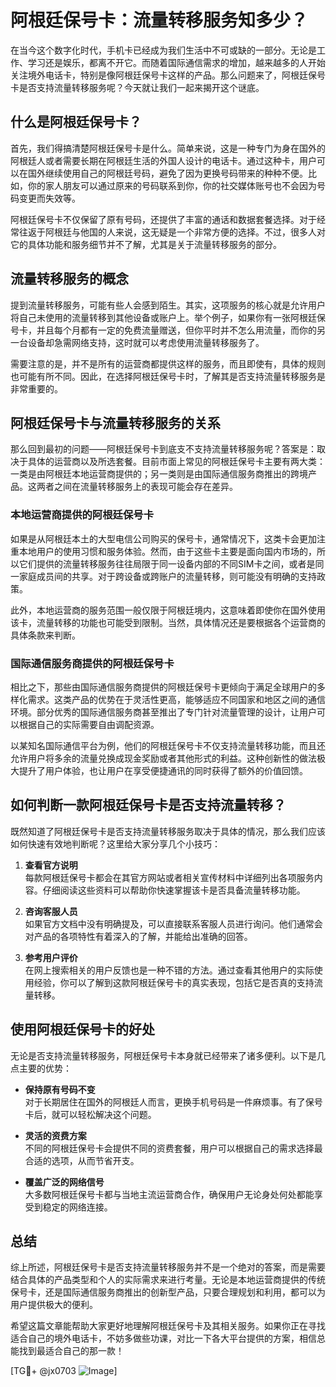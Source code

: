# 阿根廷保号卡：流量转移服务知多少？

在当今这个数字化时代，手机卡已经成为我们生活中不可或缺的一部分。无论是工作、学习还是娱乐，都离不开它。而随着国际通信需求的增加，越来越多的人开始关注境外电话卡，特别是像阿根廷保号卡这样的产品。那么问题来了，阿根廷保号卡是否支持流量转移服务呢？今天就让我们一起来揭开这个谜底。

## 什么是阿根廷保号卡？

首先，我们得搞清楚阿根廷保号卡是什么。简单来说，这是一种专门为身在国外的阿根廷人或者需要长期在阿根廷生活的外国人设计的电话卡。通过这种卡，用户可以在国外继续使用自己的阿根廷号码，避免了因为更换号码带来的种种不便。比如，你的家人朋友可以通过原来的号码联系到你，你的社交媒体账号也不会因为号码变更而失效等。

阿根廷保号卡不仅保留了原有号码，还提供了丰富的通话和数据套餐选择。对于经常往返于阿根廷与他国的人来说，这无疑是一个非常方便的选择。不过，很多人对它的具体功能和服务细节并不了解，尤其是关于流量转移服务的部分。

## 流量转移服务的概念

提到流量转移服务，可能有些人会感到陌生。其实，这项服务的核心就是允许用户将自己未使用的流量转移到其他设备或账户上。举个例子，如果你有一张阿根廷保号卡，并且每个月都有一定的免费流量赠送，但你平时并不怎么用流量，而你的另一台设备却急需网络支持，这时就可以考虑使用流量转移服务了。

需要注意的是，并不是所有的运营商都提供这样的服务，而且即使有，具体的规则也可能有所不同。因此，在选择阿根廷保号卡时，了解其是否支持流量转移服务是非常重要的。

## 阿根廷保号卡与流量转移服务的关系

那么回到最初的问题——阿根廷保号卡到底支不支持流量转移服务呢？答案是：取决于具体的运营商以及所选套餐。目前市面上常见的阿根廷保号卡主要有两大类：一类是由阿根廷本地运营商提供的；另一类则是由国际通信服务商推出的跨境产品。这两者之间在流量转移服务上的表现可能会存在差异。

### 本地运营商提供的阿根廷保号卡

如果是从阿根廷本土的大型电信公司购买的保号卡，通常情况下，这类卡会更加注重本地用户的使用习惯和服务体验。然而，由于这些卡主要是面向国内市场的，所以它们提供的流量转移服务往往局限于同一设备内部的不同SIM卡之间，或者是同一家庭成员间的共享。对于跨设备或跨账户的流量转移，则可能没有明确的支持政策。

此外，本地运营商的服务范围一般仅限于阿根廷境内，这意味着即使你在国外使用该卡，流量转移的功能也可能受到限制。当然，具体情况还是要根据各个运营商的具体条款来判断。

### 国际通信服务商提供的阿根廷保号卡

相比之下，那些由国际通信服务商提供的阿根廷保号卡更倾向于满足全球用户的多样化需求。这类产品的优势在于灵活性更高，能够适应不同国家和地区之间的通信环境。部分优秀的国际通信服务商甚至推出了专门针对流量管理的设计，让用户可以根据自己的实际需要自由调配资源。

以某知名国际通信平台为例，他们的阿根廷保号卡不仅支持流量转移功能，而且还允许用户将多余的流量兑换成现金奖励或者其他形式的利益。这种创新性的做法极大提升了用户体验，也让用户在享受便捷通讯的同时获得了额外的价值回馈。

## 如何判断一款阿根廷保号卡是否支持流量转移？

既然知道了阿根廷保号卡是否支持流量转移服务取决于具体的情况，那么我们应该如何快速有效地判断呢？这里给大家分享几个小技巧：

1. **查看官方说明**  
   每款阿根廷保号卡都会在其官方网站或者相关宣传材料中详细列出各项服务内容。仔细阅读这些资料可以帮助你快速掌握该卡是否具备流量转移功能。

2. **咨询客服人员**  
   如果官方文档中没有明确提及，可以直接联系客服人员进行询问。他们通常会对产品的各项特性有着深入的了解，并能给出准确的回答。

3. **参考用户评价**  
   在网上搜索相关的用户反馈也是一种不错的方法。通过查看其他用户的实际使用经验，你可以了解到这款阿根廷保号卡的真实表现，包括它是否真的支持流量转移。

## 使用阿根廷保号卡的好处

无论是否支持流量转移服务，阿根廷保号卡本身就已经带来了诸多便利。以下是几点主要的优势：

- **保持原有号码不变**  
  对于长期居住在国外的阿根廷人而言，更换手机号码是一件麻烦事。有了保号卡后，就可以轻松解决这个问题。
  
- **灵活的资费方案**  
  不同的阿根廷保号卡会提供不同的资费套餐，用户可以根据自己的需求选择最合适的选项，从而节省开支。

- **覆盖广泛的网络信号**  
  大多数阿根廷保号卡都与当地主流运营商合作，确保用户无论身处何处都能享受到稳定的网络连接。

## 总结

综上所述，阿根廷保号卡是否支持流量转移服务并不是一个绝对的答案，而是需要结合具体的产品类型和个人的实际需求来进行考量。无论是本地运营商提供的传统保号卡，还是国际通信服务商推出的创新型产品，只要合理规划和利用，都可以为用户提供极大的便利。

希望这篇文章能帮助大家更好地理解阿根廷保号卡及其相关服务。如果你正在寻找适合自己的境外电话卡，不妨多做些功课，对比一下各大平台提供的方案，相信总能找到最适合自己的那一款！

[TG💪+ @jx0703 ![Image](https://github.com/user-attachments/assets/dbca1d08-cadb-493c-b0ec-ad6f7a83f270)]